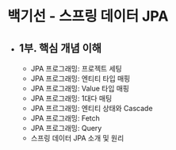 # 백기선 - 스프링 데이터 JPA

- 1부. 핵심 개념 이해
  -  
  - JPA 프로그래밍: 프로젝트 세팅 
  - JPA 프로그래밍: 엔티티 타입 매핑
  - JPA 프로그래밍: Value 타입 매핑
  - JPA 프로그래밍: 1대다 매팅
  - JPA 프르그래밍: 엔티티 상태와 Cascade
  - JPA 프로그래밍: Fetch
  - JPA 프로그래밍: Query
  - 스프링 데이터 JPA 소개 및 원리
